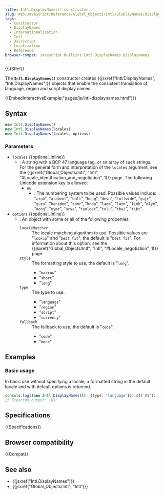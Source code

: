 ```yaml
---
title: Intl.DisplayNames() constructor
slug: Web/JavaScript/Reference/Global_Objects/Intl/DisplayNames/DisplayNames
tags:
  - Constructor
  - DisplayNames
  - Internationalization
  - Intl
  - JavaScript
  - Localization
  - Reference
browser-compat: javascript.builtins.Intl.DisplayNames.DisplayNames
---
```

{{JSRef}}

The **`Intl.DisplayNames()`** constructor creates
{{jsxref("Intl/DisplayNames", "Intl.DisplayNames")}} objects
that enable the consistent translation of language, region and script display
names.

{{EmbedInteractiveExample("pages/js/intl-displaynames.html")}}

<!-- The source for this interactive example is stored in a GitHub repository. If you'd like to contribute to the interactive examples project, please clone https://github.com/mdn/interactive-examples and send us a pull request. -->

## Syntax

```js
new Intl.DisplayNames()
new Intl.DisplayNames(locales)
new Intl.DisplayNames(locales, options)
```

### Parameters

- `locales` {{optional_inline}}
  - : A string with a BCP 47 language tag, or an array of such strings. For the
    general form and interpretation of the `locales` argument, see the
    {{jsxref("Global_Objects/Intl", "Intl",
			"#Locale_identification_and_negotiation", 1)}}
    page. The following Unicode extension key is allowed:
    - `nu`
      - : The numbering system to be used. Possible values include: "`arab`",
        "`arabext`", "`bali`", "`beng`", "`deva`", "`fullwide`", "`gujr`",
        "`guru`", "`hanidec`", "`khmr`", "`knda`", "`laoo`", "`latn`", "`limb`",
        "`mlym`", "`mong`", "`mymr`", "`orya`", "`tamldec`", "`telu`", "`thai`",
        "`tibt`".
- `options` {{optional_inline}}
  - : An object with some or all of the following properties:
    <dl><dt><code>localeMatcher</code></dt><dd>The locale matching algorithm to use. Possible values are
    "<code>lookup</code>" and "<code>best fit</code>"; the default is
    "<code>best fit</code>". For information about this option, see the
    {{jsxref("Global_Objects/Intl", "Intl", "#Locale_negotiation", 1)}} page.</dd><dt><code>style</code></dt><dd>The formatting style to use, the default is "<code>long</code>".<ul><li>"<code>narrow</code>"</li><li>"<code>short</code>"</li><li>"<code>long</code>"</li></ul></dd><dt><code>type</code></dt><dd>The type to use.<ul><li>"<code>language</code>"</li><li>"<code>region</code>"</li><li>"<code>script</code>"</li><li>"<code>currency</code>"</li></ul></dd><dt><code>fallback</code></dt><dd>The fallback to use, the default is "<code>code</code>".<ul><li>"<code>code</code>"</li><li>"<code>none</code>"</li></ul></dd></dl>

## Examples

### Basic usage

In basic use without specifying a locale, a formatted string in the default
locale and with default options is returned.

```js
console.log((new Intl.DisplayNames([], {type: 'language'})).of('US'));
// Expected output: 'us'
```

## Specifications

{{Specifications}}

## Browser compatibility

{{Compat}}

## See also

- {{jsxref("Intl.DisplayNames")}}
- {{jsxref("Global_Objects/Intl", "Intl")}}
